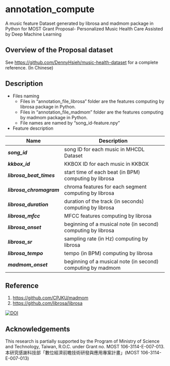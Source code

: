 # annotation_compute
A music feature Dataset generated by librosa and madmom package in Python for MOST Grant Proposal- Personalized Music Health Care Assisted by Deep Machine Learning

## Overview of the Proposal dataset

See https://github.com/DennyHsieh/music-health-dataset for a complete reference. (In Chinese)


## Description
- Files naming
  - Files in “annotation_file_librosa” folder are the features computing by librosa package in Python.
  - Files in “annotation_file_madmom” folder are the features computing by madmom package in Python.
  - File names are named by “song_id-feature.npy”
- Feature description


| **Name**                 | **Description**                                              |
| ------------------------ | ------------------------------------------------------------ |
| ***song_id***            | song ID for each music in MHCDL Dataset                      |
| ***kkbox_id***           | KKBOX ID for each music in KKBOX                             |
| ***librosa_beat_times*** | start time of each beat (in BPM) computing by librosa        |
| ***librosa_chromagram*** | chroma features for each segment computing by librosa        |
| ***librosa_duration***   | duration of the track (in seconds) computing by librosa      |
| ***librosa_mfcc***       | MFCC features computing by librosa                           |
| ***librosa_onset***      | beginning of a musical note (in second) computing by librosa |
| ***librosa_sr***         | sampling rate (in Hz) computing by librosa                   |
| ***librosa_tempo***      | tempo (in BPM) computing by librosa                          |
| ***madmom_onset***       | beginning of a musical note (in second) computing by madmom  |



## Reference
1. https://github.com/CPJKU/madmom
2. https://github.com/librosa/librosa

[![DOI](https://zenodo.org/badge/DOI/10.5281/zenodo.591533.svg)](https://doi.org/10.5281/zenodo.591533)


## Acknowledgements

This research is partially supported by the Program of Ministry of Science and Technology, Taiwan, R.O.C. under Grant no. MOST 106-3114-E-007-013.
本研究感謝科技部「數位經濟前瞻技術研發與應用專案計畫」(MOST 106-3114-E-007-013)

